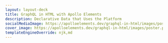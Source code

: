 ```yaml
---
layout: layout-deck
title: GraphQL in HTML with Apollo Elements
description: Declarative Data that Uses the Platform
socialMediaImage: https://apolloelements.dev/graphql-in-html/images/poster.png
cover_image: https://apolloelements.dev/graphql-in-html/images/poster.png
templateEngineOverride: njk,md
---
```


<link data-helmet
      rel="stylesheet"
      href="{{ '/_assets/graphql-in-html.css' | asset | url }}"/>
<link data-helmet
      rel="stylesheet"
      href="https://cdn.jsdelivr.net/npm/@shoelace-style/shoelace@2.0.0-beta.50/dist/themes/dark.css">
<script data-helmet type="module"
        src="https://cdn.jsdelivr.net/npm/@shoelace-style/shoelace@2.0.0-beta.50/dist/shoelace.js"></script>

